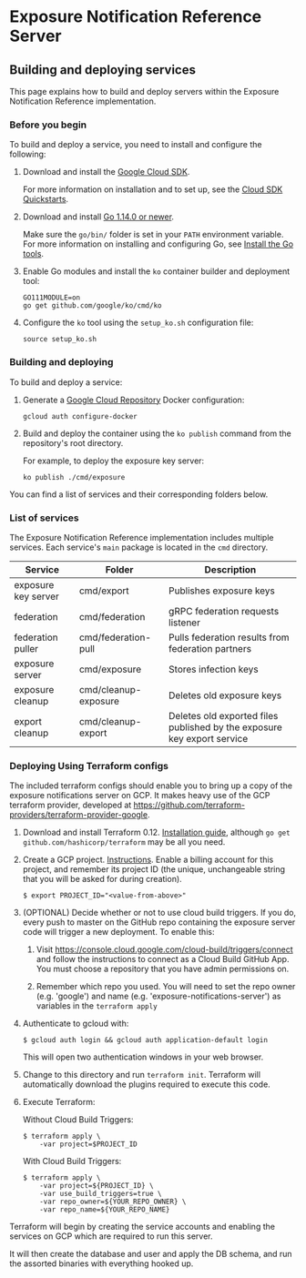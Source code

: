 # Exposure Notification Reference Server

## Building and deploying services

This page explains how to build and deploy servers within the Exposure
Notification Reference implementation.

### Before you begin

To build and deploy a service, you need to install and configure the following:

1. Download and install the [Google Cloud SDK](https://cloud.google.com/sdk/install).

    For more information on installation and to set up, see the
    [Cloud SDK Quickstarts](https://cloud.google.com/sdk/docs/quickstarts).

1. Download and install [Go 1.14.0 or newer](https://golang.org/dl/).

    Make sure the `go/bin/` folder is set in your `PATH` environment variable.
    For more information on installing and configuring Go, see
    [Install the Go tools](https://golang.org/doc/install#install).

1. Enable Go modules and install the `ko` container builder and deployment tool:

    ```
    GO111MODULE=on
    go get github.com/google/ko/cmd/ko
    ```

1. Configure the `ko` tool using the `setup_ko.sh` configuration file:

    ```
    source setup_ko.sh
    ```

### Building and deploying

To build and deploy a service:

1. Generate a [Google Cloud Repository](https://cloud.google.com/container-registry)
   Docker configuration:

    ```
    gcloud auth configure-docker
    ```

1. Build and deploy the container using the `ko publish` command from the repository's
   root directory.

    For example, to deploy the exposure key server:

    ```
    ko publish ./cmd/exposure
    ```

You can find a list of services and their corresponding folders below.

### List of services

The Exposure Notification Reference implementation includes multiple services.
Each service's `main` package is located in the `cmd` directory.

| Service | Folder                | Description |
|---------|-----------------------|-------------|
| exposure key server  | cmd/export | Publishes exposure keys |
| federation | cmd/federation | gRPC federation requests listener |
| federation puller | cmd/federation-pull | Pulls federation results from federation partners |
| exposure server | cmd/exposure |  Stores infection keys |
| exposure cleanup | cmd/cleanup-exposure | Deletes old exposure keys |
| export cleanup | cmd/cleanup-export | Deletes old exported files published by the exposure key export service |

### Deploying Using Terraform configs

The included terraform configs should enable you to bring up a copy of
the exposure notifications server on GCP.  It makes heavy use of the GCP
terraform provider, developed at
https://github.com/terraform-providers/terraform-provider-google.

1. Download and install Terraform 0.12.  [Installation guide](https://www.terraform.io/downloads.html),
although `go get github.com/hashicorp/terraform` may be all you need.

1. Create a GCP project.
[Instructions](https://cloud.google.com/resource-manager/docs/creating-managing-projects).
Enable a billing account for this project, and remember its project ID (the
unique, unchangeable string that you will be asked for during creation).
    ```text
    $ export PROJECT_ID="<value-from-above>"
     ```

1. (OPTIONAL) Decide whether or not to use cloud build triggers. If you do, every push to master on the GitHub repo containing
the exposure server code will trigger a new deployment. To enable this:

    1. Visit https://console.cloud.google.com/cloud-build/triggers/connect and follow the instructions to connect as a Cloud Build GitHub App. You must choose a repository that you have admin permissions on.

    1. Remember which repo you used. You will need to set the repo owner (e.g. 'google') and name (e.g. 'exposure-notifications-server') as variables in the `terraform apply`

1.  Authenticate to gcloud with:

    ```text
    $ gcloud auth login && gcloud auth application-default login
    ```

    This will open two authentication windows in your web browser.

1. Change to this directory and run `terraform init`.  Terraform will
automatically download the plugins required to execute this code.

1.  Execute Terraform:

    Without Cloud Build Triggers:

    ```text
    $ terraform apply \
        -var project=$PROJECT_ID
    ```

    With Cloud Build Triggers:

    ```text
    $ terraform apply \
        -var project=${PROJECT_ID} \
        -var use_build_triggers=true \
        -var repo_owner=${YOUR_REPO_OWNER} \
        -var repo_name=${YOUR_REPO_NAME}
    ```

Terraform will begin by creating the service accounts and enabling the services
on GCP which are required to run this server.

It will then create the database and user and apply the DB schema, and run the assorted binaries with everything hooked up.
